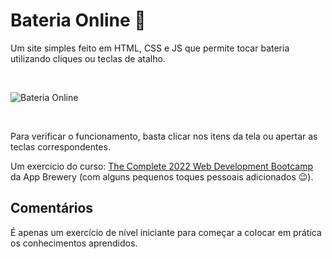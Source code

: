 # Bateria Online 🥁

Um site simples feito em HTML, CSS e JS que permite tocar bateria utilizando cliques ou teclas de atalho.

<br>

![Bateria Online](https://user-images.githubusercontent.com/9722670/219534445-398e63fe-95e8-47b8-9c36-1b04019a8062.gif)

<br>

Para verificar o funcionamento, basta clicar nos itens da tela ou apertar as teclas correspondentes.

Um exercício do curso: [The Complete 2022 Web Development Bootcamp](https://www.udemy.com/course/the-complete-web-development-bootcamp/) da App Brewery (com alguns pequenos toques pessoais adicionados 😉).

## Comentários

É apenas um exercício de nível iniciante para começar a colocar em prática os conhecimentos aprendidos.


